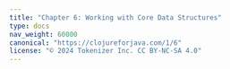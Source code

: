 ```yaml
---
title: "Chapter 6: Working with Core Data Structures"
type: docs
nav_weight: 60000
canonical: "https://clojureforjava.com/1/6"
license: "© 2024 Tokenizer Inc. CC BY-NC-SA 4.0"
---
```

